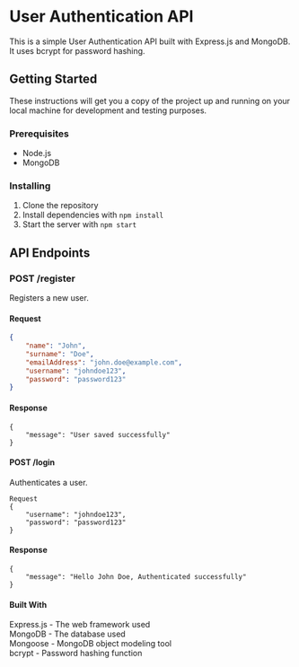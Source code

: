 
# User Authentication API

This is a simple User Authentication API built with Express.js and MongoDB. It uses bcrypt for password hashing.

## Getting Started

These instructions will get you a copy of the project up and running on your local machine for development and testing purposes.

### Prerequisites

- Node.js
- MongoDB

### Installing

1. Clone the repository
2. Install dependencies with `npm install`
3. Start the server with `npm start`

## API Endpoints

### POST /register

Registers a new user.

#### Request

```json
{
    "name": "John",
    "surname": "Doe",
    "emailAddress": "john.doe@example.com",
    "username": "johndoe123",
    "password": "password123"
}
```
#### Response
```
{
    "message": "User saved successfully"
}
```

#### POST /login
Authenticates a user.
```
Request
{
    "username": "johndoe123",
    "password": "password123"
}
```

#### Response
```
{
    "message": "Hello John Doe, Authenticated successfully"
}
```
#### Built With
Express.js - The web framework used    
MongoDB - The database used    
Mongoose - MongoDB object modeling tool    
bcrypt - Password hashing function    
